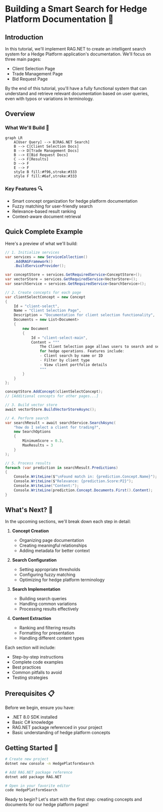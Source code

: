# Building a Smart Search for Hedge Platform Documentation 🚀

## Introduction
In this tutorial, we'll implement RAG.NET to create an intelligent search system for a Hedge Platform application's documentation. We'll focus on three main pages:
- Client Selection Page
- Trade Management Page
- Bid Request Page

By the end of this tutorial, you'll have a fully functional system that can understand and retrieve relevant documentation based on user queries, even with typos or variations in terminology.

## Overview

### What We'll Build 🎯
```mermaid
graph LR
    A[User Query] --> B[RAG.NET Search]
    B --> C[Client Selection Docs]
    B --> D[Trade Management Docs]
    B --> E[Bid Request Docs]
    C --> F[Results]
    D --> F
    E --> F
    style B fill:#f96,stroke:#333
    style F fill:#6af,stroke:#333
```

### Key Features 🔍
- Smart concept organization for hedge platform documentation
- Fuzzy matching for user-friendly search
- Relevance-based result ranking
- Context-aware document retrieval

## Quick Complete Example

Here's a preview of what we'll build:

```csharp
// 1. Initialize services
var services = new ServiceCollection()
    .AddRAGFramework()
    .BuildServiceProvider();

var conceptStore = services.GetRequiredService<ConceptStore>();
var vectorStore = services.GetRequiredService<VectorStore>();
var searchService = services.GetRequiredService<SearchService>();

// 2. Create concepts for each page
var clientSelectConcept = new Concept
{
    Id = "client-select",
    Name = "Client Selection Page",
    Description = "Documentation for client selection functionality",
    Documents = new List<Document>
    {
        new Document
        {
            Id = "client-select-main",
            Content = """
                The Client Selection page allows users to search and select clients
                for hedge operations. Features include:
                - Client search by name or ID
                - Filter by client type
                - View client portfolio details
                """
        }
    }
};

conceptStore.AddConcept(clientSelectConcept);
// [Additional concepts for other pages...]

// 3. Build vector store
await vectorStore.BuildVectorStoreAsync();

// 4. Perform search
var searchResult = await searchService.SearchAsync(
    "how do I select a client for trading?",
    new SearchOptions
    {
        MinimumScore = 0.3,
        MaxResults = 3
    }
);

// 5. Process results
foreach (var prediction in searchResult.Predictions)
{
    Console.WriteLine($"\nFound match in: {prediction.Concept.Name}");
    Console.WriteLine($"Relevance: {prediction.Score:P2}");
    Console.WriteLine("Content:");
    Console.WriteLine(prediction.Concept.Documents.First().Content);
}
```

## What's Next? 📝
In the upcoming sections, we'll break down each step in detail:

1. **Concept Creation**
    - Organizing page documentation
    - Creating meaningful relationships
    - Adding metadata for better context

2. **Search Configuration**
    - Setting appropriate thresholds
    - Configuring fuzzy matching
    - Optimizing for hedge platform terminology

3. **Search Implementation**
    - Building search queries
    - Handling common variations
    - Processing results effectively

4. **Content Extraction**
    - Ranking and filtering results
    - Formatting for presentation
    - Handling different content types

Each section will include:
- Step-by-step instructions
- Complete code examples
- Best practices
- Common pitfalls to avoid
- Testing strategies

## Prerequisites 📋
Before we begin, ensure you have:
- .NET 8.0 SDK installed
- Basic C# knowledge
- RAG.NET package referenced in your project
- Basic understanding of hedge platform concepts

## Getting Started 🚀
```bash
# Create new project
dotnet new console -n HedgePlatformSearch

# Add RAG.NET package reference
dotnet add package RAG.NET

# Open in your favorite editor
code HedgePlatformSearch
```

Ready to begin? Let's start with the first step: creating concepts and documents for our hedge platform pages!
